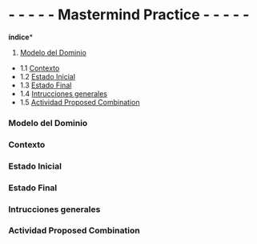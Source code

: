 # - - - - - Mastermind Practice - - - - -

**índice***

1. [Modelo del Dominio](#Modelo-del-Dominio)
- 1.1 [Contexto](#Contexto)
- 1.2 [Estado Inicial](#Estado-Inicial)
- 1.3 [Estado Final](#Estado-Final) 
- 1.4 [Intrucciones generales](#Intrucciones-generales)
- 1.5 [Actividad Proposed Combination](#ActividadProposedCombination)

### Modelo del Dominio


### Contexto



### Estado Inicial



### Estado Final



### Intrucciones generales



### Actividad Proposed Combination

